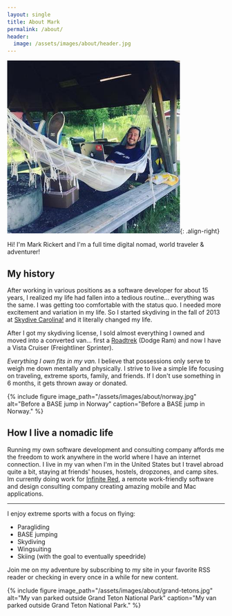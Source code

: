 ```yaml
---
layout: single
title: About Mark
permalink: /about/
header:
  image: /assets/images/about/header.jpg
---
```

![Working in a hammock in Sweden](/assets/images/about/sweden-hammock_tn.jpg){: .align-right}

Hi! I'm Mark Rickert and I'm a full time digital nomad, world traveler &amp; adventurer!

## My history

After working in various positions as a software developer for about 15 years, I realized my life had fallen into a tedious routine... everything was the same. I was getting too comfortable with the status quo. I needed more excitement and variation in my life. So I started skydiving in the fall of 2013 at [Skydive Carolina!](http://www.skydivecarolina.com/) and it literally changed my life.

After I got my skydiving license, I sold almost everything I owned and moved into a converted van... first a [Roadtrek](http://www.roadtrek.com/) (Dodge Ram) and now I have a Vista Cruiser (Freightliner Sprinter).

*Everything I own fits in my van.* I believe that possessions only serve to weigh me down mentally and physically. I strive to live a simple life focusing on traveling, extreme sports, family, and friends. If I don't use something in 6 months, it gets thrown away or donated.

{% include figure image_path="/assets/images/about/norway.jpg" alt="Before a BASE jump in Norway" caption="Before a BASE jump in Norway." %}

## How I live a nomadic life

Running my own software development and consulting company affords me the freedom to work anywhere in the world where I have an internet connection. I live in my van when I'm in the United States but I travel abroad quite a bit, staying at friends' houses, hostels, dropzones, and camp sites. Im currently doing work for [Infinite Red](http://infinite.red), a remote work-friendly software and design consulting company creating amazing mobile and Mac applications.

---

I enjoy extreme sports with a focus on flying:

 - Paragliding
 - BASE jumping
 - Skydiving
 - Wingsuiting
 - Skiing (with the goal to eventually speedride)

Join me on my adventure by subscribing to my site in your favorite RSS reader or checking in every once in a while for new content.

{% include figure image_path="/assets/images/about/grand-tetons.jpg" alt="My van parked outside Grand Teton National Park" caption="My van parked outside Grand Teton National Park." %}
